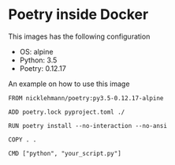 Poetry inside Docker
====================

This images has the following configuration

- OS: alpine
- Python: 3.5
- Poetry: 0.12.17

An example on how to use this image

```
FROM nicklehmann/poetry:py3.5-0.12.17-alpine

ADD poetry.lock pyproject.toml ./

RUN poetry install --no-interaction --no-ansi

COPY . .

CMD ["python", "your_script.py"]
```
